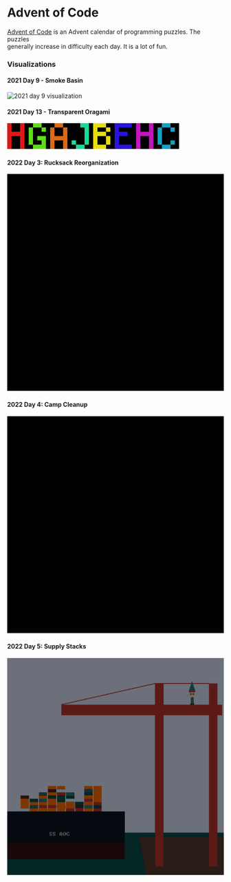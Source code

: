 # Advent of Code

[Advent of Code](https://adventofcode.com) is an Advent calendar of programming puzzles. The puzzles  
generally increase in difficulty each day. It is a lot of fun.  

### Visualizations

#### 2021 Day 9 - Smoke Basin  
![2021 day 9 visualization](https://i.imgur.com/3Dgc6ZG.gif)  

#### 2021 Day 13 - Transparent Oragami  
![2021 day 13 visualization](aoc2021/13-transparent-origami/out.png)  

#### 2022 Day 3: Rucksack Reorganization  
![2022 day 3 visualization](aoc2022/03-rucksack-reorganization/out.gif)  

#### 2022 Day 4: Camp Cleanup
![day 4 visualization](aoc2022/04-camp-cleanup/out.gif)

#### 2022 Day 5: Supply Stacks
![day 4 visualization](aoc2022/05-supply-stacks/out.gif)
